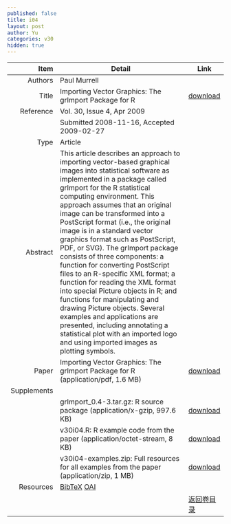 ```yaml
---
published: false
title: i04
layout: post
author: Yu
categories: v30
hidden: true
---
```


| Item | Detail | Link |
|---:|---|---|
| Authors | Paul Murrell| |
| Title |Importing Vector Graphics: The grImport Package for R | [download](http://www.jstatsoft.org/v30/i04/paper) |
| Reference |Vol. 30, Issue 4, Apr 2009 | |
| | Submitted 2008-11-16, Accepted 2009-02-27| | 
| Type | Article| |
| Abstract | This article describes an approach to importing vector-based graphical images into statistical software as implemented in a package called grImport for the R statistical computing environment. This approach assumes that an original image can be transformed into a PostScript format (i.e., the original image is in a standard vector graphics format such as PostScript, PDF, or SVG). The grImport package consists of three components: a function for converting PostScript files to an R-specific XML format; a function for reading the XML format into special Picture objects in R; and functions for manipulating and drawing Picture objects. Several examples and applications are presented, including annotating a statistical plot with an imported logo and using imported images as plotting symbols.| |
| Paper | Importing Vector Graphics: The grImport Package for R  (application/pdf, 1.6 MB)| [download](http://www.jstatsoft.org/v30/i04/paper) |
| Supplements | | |
| |grImport_0.4-3.tar.gz: R source package  (application/x-gzip, 997.6 KB)|  [download](http://www.jstatsoft.org/v30/i04/supp/1) |
| |v30i04.R:  R example code from the paper  (application/octet-stream, 8 KB)|  [download](http://www.jstatsoft.org/v30/i04/supp/2) |
| |v30i04-examples.zip:   Full resources for all examples from the paper  (application/zip, 1 MB)|  [download](http://www.jstatsoft.org/v30/i04/supp/3) |
| Resources | [BibTeX](http://www.jstatsoft.org/v30/i04/bibtex) [OAI](http://www.jstatsoft.org/oai?verb=GetRecord&identifier=oai.jstatsoft/v30/i04&prefix=oai_dc)| |
| |  | [返回卷目录]({{site.baseurl}}/volume/v30.html) |